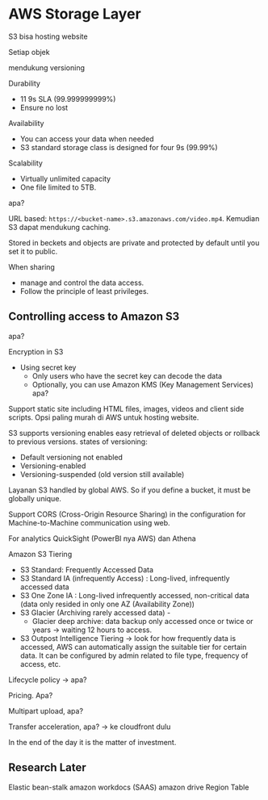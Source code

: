 # AWS Storage Layer

S3 bisa hosting website

Setiap objek 

mendukung versioning

Durability
- 11 9s SLA (99.999999999%)
- Ensure no lost

Availability
- You can access your data when needed
- S3 standard storage class is designed for four 9s (99.99%)

Scalability
- Virtually unlimited capacity
- One file limited to 5TB.


apa?

URL based: `https://<bucket-name>.s3.amazonaws.com/video.mp4`. Kemudian S3 dapat mendukung caching.

Stored in beckets and objects are private and protected by default until you set it to public.

When sharing
- manage and control the data access.
- Follow the principle of least privileges.

Controlling access to Amazon S3
- 
apa?


Encryption in S3
- Using secret key
	- Only users who have the secret key can decode the data
	- Optionally, you can use Amazon KMS (Key Management Services)
apa?


Support static site including HTML files, images, videos and client side scripts. Opsi paling murah di AWS untuk hosting website. 

S3 supports versioning
enables easy retrieval of deleted objects or rollback to previous versions.
states of versioning:
- Default versioning not enabled
- Versioning-enabled
- Versioning-suspended (old version still available)

Layanan S3 handled by global AWS. So if you define a bucket, it must be globally unique. 

Support CORS (Cross-Origin Resource Sharing) in the configuration for Machine-to-Machine communication using web.

For analytics
QuickSight (PowerBI nya AWS) dan Athena


Amazon S3 Tiering
- S3 Standard: Frequently Accessed Data
- S3 Standard IA (infrequently Access) : Long-lived, infrequently accessed data
- S3 One Zone IA : Long-lived infrequently accessed, non-critical data (data only resided in only one AZ (Availability Zone))
- S3 Glacier (Archiving rarely accessed data) - 
	- Glacier deep archive: data backup only accessed once or twice or years -> waiting 12 hours to access.
- S3 Outpost
Intelligence Tiering -> look for how frequently data is accessed, AWS can automatically assign the suitable tier for certain data. It can be configured by admin related to file type, frequency of access, etc.

Lifecycle policy -> apa?

Pricing. Apa?

Multipart upload, apa?

Transfer acceleration, apa? -> ke cloudfront dulu





In the end of the day it is the matter of investment.

## Research Later
Elastic bean-stalk
amazon workdocs (SAAS)
amazon drive
Region Table